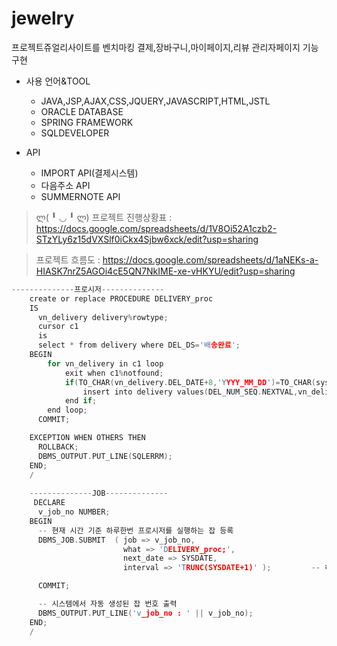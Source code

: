 # jewelry
프로젝트쥬얼리사이트를 벤치마킹 결제,장바구니,마이페이지,리뷰 관리자페이지 기능구현

* 사용 언어&TOOL

   * JAVA,JSP,AJAX,CSS,JQUERY,JAVASCRIPT,HTML,JSTL
   * ORACLE DATABASE
   * SPRING FRAMEWORK
   * SQLDEVELOPER
* API

   * IMPORT API(결제시스템)
   * 다음주소 API
   * SUMMERNOTE API


> ლ( ╹ ◡ ╹ ლ) 
프로젝트 진행상황표 : https://docs.google.com/spreadsheets/d/1V8Oi52A1czb2-STzYLy6z15dVXSlf0iCkx4Sjbw6xck/edit?usp=sharing

> 프로젝트 흐름도 : https://docs.google.com/spreadsheets/d/1aNEKs-a-HIASK7nrZ5AGOi4cE5QN7NkIME-xe-vHKYU/edit?usp=sharing

```c
--------------프로시저--------------
    create or replace PROCEDURE DELIVERY_proc
    IS
      vn_delivery delivery%rowtype;
      cursor c1
      is
      select * from delivery where DEL_DS='배송완료';
    BEGIN
        for vn_delivery in c1 loop
            exit when c1%notfound;
            if(TO_CHAR(vn_delivery.DEL_DATE+8,'YYYY_MM_DD')=TO_CHAR(sysdate,'YYYY_MM_DD')) then
                insert into delivery values(DEL_NUM_SEQ.NEXTVAL,vn_delivery.OR_UNQ,SYSDATE,vn_delivery.OR_NUM,'구매확정');
            end if;
        end loop;
      COMMIT;

    EXCEPTION WHEN OTHERS THEN
      ROLLBACK;
      DBMS_OUTPUT.PUT_LINE(SQLERRM);
    END;
    /
    
    --------------JOB--------------
     DECLARE
      v_job_no NUMBER;
    BEGIN
      -- 현재 시간 기준 하루한번 프로시저를 실행하는 잡 등록
      DBMS_JOB.SUBMIT  ( job => v_job_no, 
                         what => 'DELIVERY_proc;',
                         next_date => SYSDATE,
                         interval => 'TRUNC(SYSDATE+1)' );         -- 하루한번 12시마다 동작

      COMMIT;

      -- 시스템에서 자동 생성된 잡 번호 출력
      DBMS_OUTPUT.PUT_LINE('v_job_no : ' || v_job_no);
    END;
    /
   ```

